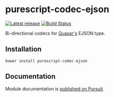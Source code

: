 # purescript-codec-ejson

[![Latest release](http://img.shields.io/github/release/slamdata/purescript-codec-ejson.svg)](https://github.com/slamdata/purescript-codec-ejson/releases)
[![Build Status](https://travis-ci.org/slamdata/purescript-codec-ejson.svg?branch=master)](https://travis-ci.org/slamdata/purescript-codec-ejson)

Bi-directional codecs for [Quasar's](https://github.com/quasar-analytics/quasar) EJSON type.

## Installation

```
bower install purescript-codec-ejson
```

## Documentation

Module documentation is [published on Pursuit](http://pursuit.purescript.org/packages/purescript-codec-ejson).
